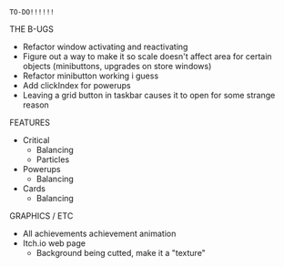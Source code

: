 <!-- ================ -->
	TO-DO!!!!!!
<!-- ================ -->

THE B-UGS
- Refactor window activating and reactivating
- Figure out a way to make it so scale doesn't affect area for certain objects (minibuttons, upgrades on store windows)
- Refactor minibutton working i guess
- Add clickIndex for powerups
- Leaving a grid button in taskbar causes it to open for some strange reason

FEATURES
- Critical
	* Balancing
	* Particles
- Powerups
	* Balancing
- Cards
	* Balancing

GRAPHICS / ETC
- All achievements achievement animation
- Itch.io web page
	* Background being cutted, make it a "texture"